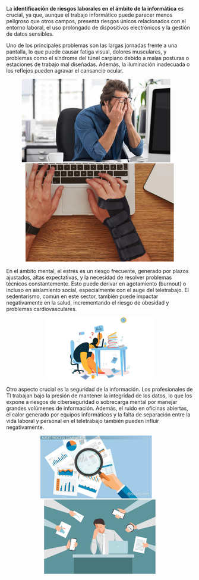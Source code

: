 La **identificación de riesgos laborales en el ámbito de la informática** es crucial, ya que, aunque el trabajo informático puede parecer menos peligroso que otros campos, presenta riesgos únicos 
relacionados con el entorno laboral, el uso prolongado de dispositivos electrónicos y la gestión de datos sensibles.

Uno de los principales problemas son las largas jornadas frente a una pantalla, lo que puede causar fatiga visual, dolores musculares, y problemas como el síndrome del túnel carpiano debido a
malas posturas o estaciones de trabajo mal diseñadas. Además, la iluminación inadecuada o los reflejos pueden agravar el cansancio ocular.

<p align="center">
  <img src="/img/fatiga.jpg" alt="Fatiga" style="width: 400px; height: auto; margin-right: 20px;" />
  <img src="/img/carpiano.png" alt="Carpiano" style="width: 400px; height: auto;" />
</p>

En el ámbito mental, el estrés es un riesgo frecuente, generado por plazos ajustados, altas expectativas, y la necesidad de resolver problemas técnicos constantemente. Esto puede derivar en agotamiento (burnout) o incluso en aislamiento social, especialmente con el auge del teletrabajo. El sedentarismo, común en este sector, también puede impactar negativamente en la salud, incrementando el riesgo de obesidad y problemas cardiovasculares.

<p align="center">
  <img src="/img/burnout.jpg" alt="Burnout" style="width: 300px; height: auto;" />
</p>

Otro aspecto crucial es la seguridad de la información. Los profesionales de TI trabajan bajo la presión de mantener la integridad de los datos, lo que los expone a riesgos de ciberseguridad o sobrecarga mental por manejar grandes volúmenes de información. Además, el ruido en oficinas abiertas, el calor generado por equipos informáticos y la falta de separación entre la vida laboral y personal en el teletrabajo también pueden influir negativamente.

<p align="center">
  <img src="/img/int.png" alt="Integridad" style="width: 300px; height: auto; margin-right: 20px;" />
  <img src="/img/carga.png" alt="Carga mental" style="width: 300px; height: auto;" />
</p>
